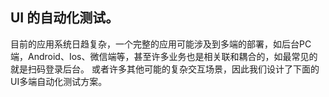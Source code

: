 
## UI 的自动化测试。
目前的应用系统日趋复杂，一个完整的应用可能涉及到多端的部署，如后台PC端，Android、Ios、微信端等，甚至许多业务也是相关联和耦合的，如最常见的就是扫码登录后台。
或者许多其他可能的复杂交互场景，因此我们设计了下面的UI多端自动化测试方案。


